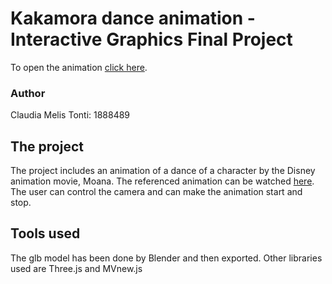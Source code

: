 # Kakamora dance animation - Interactive Graphics Final Project

To open the animation [click here](https://github.com/SapienzaInteractiveGraphicsCourse/final-project-kakamora_dance/kakamora.html).

### Author

Claudia Melis Tonti: 1888489

## The project

The project includes an animation of a dance of a character by the Disney animation movie, Moana. The referenced animation can be watched [here](https://www.youtube.com/watch?v=Nz5sa1zGFTo).
The user can control the camera and can make the animation start and stop.

## Tools used

The glb model has been done by Blender and then exported. Other libraries used are Three.js and MVnew.js 
